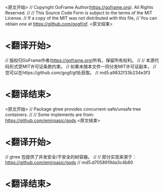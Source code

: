 
<原文开始>
// Copyright GoFrame Author(https://goframe.org). All Rights Reserved.
//
// This Source Code Form is subject to the terms of the MIT License.
// If a copy of the MIT was not distributed with this file,
// You can obtain one at https://github.com/gogf/gf.
<原文结束>

# <翻译开始>
// 版权归GoFrame作者(https://goframe.org)所有。保留所有权利。
//
// 本源代码形式受MIT许可证条款约束。
// 如果未随本文件一同分发MIT许可证副本，
// 您可以在https://github.com/gogf/gf处获取。
// md5:a9832f33b234e3f3
# <翻译结束>


<原文开始>
// Package gtree provides concurrent-safe/unsafe tree containers.
//
// Some implements are from: https://github.com/emirpasic/gods
<原文结束>

# <翻译开始>
// gtree 包提供了并发安全/不安全的树容器。
//
// 部分实现来源于：https://github.com/emirpasic/gods
// md5:d7058919da3c4b80
# <翻译结束>


